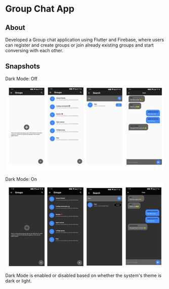 # Group Chat App
## About
Developed a Group chat application using Flutter and Firebase, where users can register and create groups or join already existing groups and start conversing with each other.

## Snapshots

Dark Mode: Off
![Screenshots](/snapshots/5.png)

Dark Mode: On
![Screenshots](/snapshots/10.png)
Dark Mode is enabled or disabled based on whether the system's theme is dark or light.


